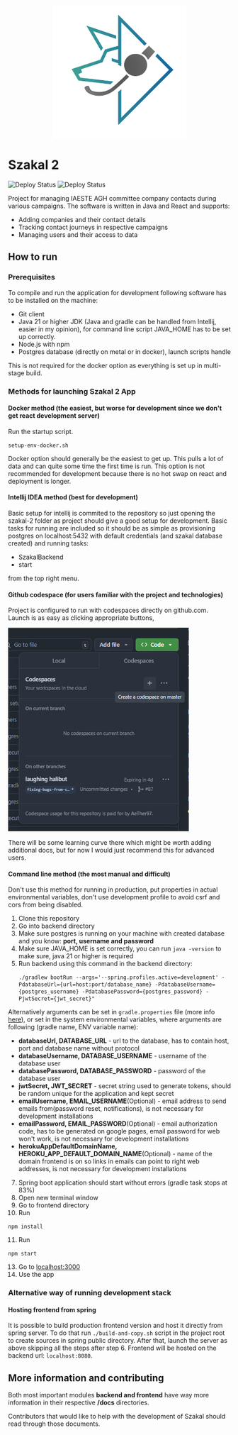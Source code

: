 <p align="center">
<img src="/frontend/public/szakal_logo.svg" width="300">
</p>

# Szakal 2

![Deploy Status](https://github.com/AeTher97/szakal-2/actions/workflows/main.yml/badge.svg)
![Deploy Status](https://github.com/AeTher97/szakal-2/actions/workflows/branch-validation-scheduled.yml/badge.svg)

Project for managing IAESTE AGH committee company contacts
during various campaigns. The software is written in Java and React  and supports:

* Adding companies and their contact details
* Tracking contact journeys in respective campaigns
* Managing users and their access to data

## How to run
### Prerequisites 

To compile and run the application for development following software has to be installed on the machine:
* Git client
* Java 21 or higher JDK (Java and gradle can be handled from Intellij, easier in my opinion), for command line script
  JAVA_HOME has to be set up correctly.
* Node.js with npm
* Postgres database (directly on metal or in docker), launch scripts handle

This is not required for the docker option as everything is set up in multi-stage build.

### Methods for launching Szakal 2 App

#### Docker method (the easiest, but worse for development since we don't get react development server)

Run the startup script.
```
setup-env-docker.sh
```

Docker option should generally be the easiest to get up.
This pulls a lot of data and can quite some time the first time is run. This option is not recommended
for development because there is no hot swap on react and deployment is longer.

#### Intellij IDEA method (best for development)

Basic setup for intellij is commited to the repository so just opening the szakal-2 folder as project should give a good
setup for development. Basic tasks for running are included so it should be as simple as provisioning postgres
on localhost:5432 with default credentials (and szakal database created) and running tasks:

* SzakalBackend
* start

from the top right menu.

#### Github codespace (for users familiar with the project and technologies)

Project is configured to run with codespaces directly on github.com. Launch is as easy as clicking appropriate buttons,

![Launching Codespace](./docs/codespaces-example.png)

There will be some learning curve there which might be worth adding additional docs, but for now I would just recommend
this for advanced users.

#### Command line method (the most manual and difficult)
Don't use this method for running in production, put properties in actual environmental variables, don't use development profile to avoid csrf and cors from being disabled.
1. Clone this repository
2. Go into backend directory
3. Make sure postgres is running on your machine with created database and you know: **port, username and password**
4. Make sure JAVA_HOME is set correctly, you can run `java -version` to make sure, java 21 or higher is required
5. Run backend using this command in the backend directory:
   ``` 
   ./gradlew bootRun --args='--spring.profiles.active=development' -PdatabaseUrl={url=host:port/database_name} -PdatabaseUsername={postgres_username} -PdatabasePassword={postgres_password} -PjwtSecret={jwt_secret}"
   ```
Alternatively arguments can be set in `gradle.properties` file (more info [here](https://docs.gradle.org/current/userguide/build_environment.html#sec:project_properties)), or set in the system environmental variables, where arguments are following (gradle name, ENV variable name):
   * **databaseUrl, DATABASE_URL** - url to the database, has to contain host, port and database name without protocol 
   * **databaseUsername, DATABASE_USERNAME** - username of the database user
   * **databasePassword, DATABASE_PASSWORD** - password of the database user
   * **jwtSecret, JWT_SECRET** - secret string used to generate tokens, should be random unique for the application and kept secret
   * **emailUsername, EMAIL_USERNAME**(Optional) - email address to send emails from(password reset, notifications), is not necessary for development installations
   * **emailPassword, EMAIL_PASSWORD**(Optional) - email authorization code, has to be generated on google pages, email password for web won't work, is not necessary for development installations
   * **herokuAppDefaultDomainName, HEROKU_APP_DEFAULT_DOMAIN_NAME**(Optional) - name of the domain frontend is on so links in emails can point to right web addresses,  is not necessary for development installations
7. Spring boot application should start without errors (gradle task stops at 83%)
8. Open new terminal window
9. Go to frontend directory
10. Run
```
npm install
```
11. Run
```
npm start
```
13. Go to [localhost:3000](localhost:3000)
15. Use the app

### Alternative way of running development stack

#### Hosting frontend from spring
It is possible to build production frontend version and host it directly from spring server.
To do that run `./build-and-copy.sh` script in the project root to create sources in spring public directory. After that, launch the server as above skipping all the steps after step 6.
Frontend will be hosted on the backend url: `localhost:8080`.

## More information and contributing
Both most important modules **backend and frontend** have way more information in their respective **/docs** directories. 

Contributors that would like to help with the development of Szakal should read through those documents.
